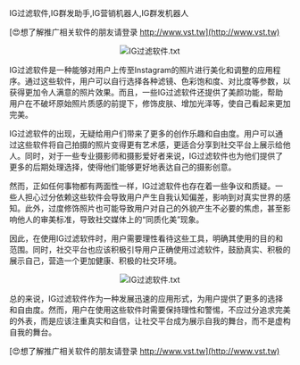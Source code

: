 IG过滤软件,IG群发助手,IG营销机器人,IG群发机器人

[😍想了解推广相关软件的朋友请登录 http://www.vst.tw](http://www.vst.tw)

 <center><img src="https://vst.tw/MP4/tuiguang/png/1.png" alt="IG过滤软件.txt"></center>

IG过滤软件是一种能够对用户上传至Instagram的照片进行美化和调整的应用程序。通过这些软件，用户可以自行选择各种滤镜、色彩饱和度、对比度等参数，以获得更加令人满意的照片效果。而且，一些IG过滤软件还提供了美颜功能，帮助用户在不破坏原始照片质感的前提下，修饰皮肤、增加光泽等，使自己看起来更加完美。

IG过滤软件的出现，无疑给用户们带来了更多的创作乐趣和自由度。用户可以通过这些软件将自己拍摄的照片变得更有艺术感，更适合分享到社交平台上展示给他人。同时，对于一些专业摄影师和摄影爱好者来说，IG过滤软件也为他们提供了更多的后期处理选择，使得他们能够更好地表达自己的摄影创意。

然而，正如任何事物都有两面性一样，IG过滤软件也存在着一些争议和质疑。一些人担心过分依赖这些软件会导致用户产生自我认知偏差，影响到对真实世界的感知。此外，过度修饰照片也可能导致用户对自己的外貌产生不必要的焦虑，甚至影响他人的审美标准，导致社交媒体上的“同质化美”现象。

因此，在使用IG过滤软件时，用户需要理性看待这些工具，明确其使用的目的和范围。同时，社交平台也应该积极引导用户正确使用过滤软件，鼓励真实、积极的展示自己，营造一个更加健康、积极的社交环境。

 <center><img src="https://vst.tw/MP4/tuiguang/png/8.png" alt="IG过滤软件.txt"></center>

总的来说，IG过滤软件作为一种发展迅速的应用形式，为用户提供了更多的选择和自由度。然而，用户在使用这些软件时需要保持理性和警惕，不应过分追求完美的外表，而是应该注重真实和自信，让社交平台成为展示自我的舞台，而不是虚构自我的舞台。

[😍想了解推广相关软件的朋友请登录 http://www.vst.tw](http://www.vst.tw)



